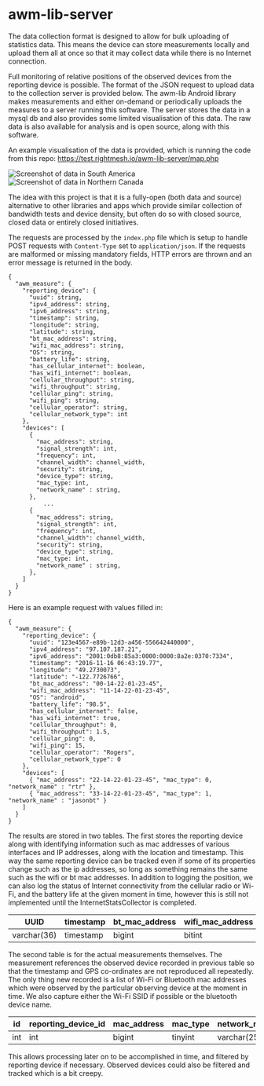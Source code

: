 # awm-lib-server
The data collection format is designed to allow for bulk uploading of statistics
data. This means the device can store measurements locally and upload them all
at once so that it may collect data while there is no Internet connection.

Full monitoring of relative positions of the observed devices from the
reporting device is possible. The format of the JSON request to upload data
to the collection server is provided below. The awm-lib Android library
makes measurements and either on-demand or periodically uploads the measures
to a server running this software. The server stores the data in a mysql db and
also provides some limited visualisation of this data. The raw data is also
available for analysis and is open source, along with this software.

An example visualisation of the data is provided, which is running the code from this repo:
https://test.rightmesh.io/awm-lib-server/map.php

![Screenshot of data in South America](/screenshots/1.png?raw=true "Screenshot of data in South America")
![Screenshot of data in Northern Canada](/screenshots/2.png?raw=true "Screenshot of data in Northern Canada")

The idea with this project is that it is a fully-open (both data and source)
alternative to other libraries and apps which provide similar collection of
bandwidth tests and device density, but often do so with closed source, closed
data or entirely closed initiatives.

The requests are processed by the `index.php` file which is setup to handle
POST requests with `Content-Type` set to `application/json`. If the requests
are malformed or missing mandatory fields, HTTP errors are thrown and an error
message is returned in the body.

```
{
  "awm_measure": {
    "reporting_device": {
      "uuid": string,
      "ipv4_address": string,
      "ipv6_address": string,
      "timestamp": string,
      "longitude": string,
      "latitude": string,
      "bt_mac_address": string,
      "wifi_mac_address": string,
      "OS": string,
      "battery_life": string,
      "has_cellular_internet": boolean,
      "has_wifi_internet": boolean,
      "cellular_throughput": string,
      "wifi_throughput": string,
      "cellular_ping": string,
      "wifi_ping": string,
      "cellular_operator": string,
      "cellular_network_type": int
    },
    "devices": [
      { 
        "mac_address": string,
        "signal_strength": int,
        "frequency": int,
        "channel_width": channel_width,
        "security": string,
        "device_type": string,
        "mac_type: int,
        "network_name" : string,
      },
          ...
      { 
        "mac_address": string,
        "signal_strength": int,
        "frequency": int,
        "channel_width": channel_width,
        "security": string,
        "device_type": string,
        "mac_type: int,
        "network_name" : string,
      },
    ]
  }
}
```

Here is an example request with values filled in:
```
{
  "awm_measure": {
    "reporting_device": {
      "uuid": "123e4567-e89b-12d3-a456-556642440000",
      "ipv4_address": "97.107.187.21",
      "ipv6_address": "2001:0db8:85a3:0000:0000:8a2e:0370:7334",
      "timestamp": "2016-11-16 06:43:19.77",
      "longitude": "49.2730073",
      "latitude": "-122.7726766",
      "bt_mac_address": "00-14-22-01-23-45",
      "wifi_mac_address": "11-14-22-01-23-45",
      "OS": "android",
      "battery_life": "98.5",
      "has_cellular_internet": false,
      "has_wifi_internet": true,
      "cellular_throughput": 0,
      "wifi_throughput": 1.5,
      "cellular_ping": 0,
      "wifi_ping": 15,
      "cellular_operator": "Rogers",
      "cellular_network_type": 0
    },
    "devices": [
      { "mac_address": "22-14-22-01-23-45", "mac_type": 0, "network_name" : "rtr" },
      { "mac_address": "33-14-22-01-23-45", "mac_type": 1, "network_name" : "jasonbt" }
    ]
  }
}
```

The results are stored in two tables. The first stores the reporting device
along with identifying information such as mac addresses of various interfaces
and IP addresses, along with the location and timestamp. This way the same
reporting device can be tracked even if some of its properties change such as
the ip addresses, so long as something remains the same such as the wifi or bt
mac addresses. In addition to logging the position, we can also log the status
of Internet connectivity from the cellular radio or Wi-Fi, and the battery life
at the given moment in time, however this is still not implemented until the
InternetStatsCollector is completed.

| UUID  | timestamp | bt_mac_address | wifi_mac_address | ipv4_address | ipv6_address | longitude | latitude | OS |
|---|---|---|---|---|---|---|---|---|
|  varchar(36) | timestamp | bigint | bitint | int | bigint | float | float | varchar(255) |

The second table is for the actual measurements themselves. The measurement
references the observed device recorded in previous table so that the timestamp
and GPS co-ordinates are not reproduced all repeatedly. The only thing new
recorded is a list of Wi-Fi or Bluetooth mac addresses which were observed by
the particular observing device at the moment in time. We also capture either
the Wi-Fi SSID if possible or the bluetooth device name.

| id | reporting_device_id | mac_address | mac_type | network_name | signal_strength | frequency | channel_width | security |
|---|---|---|---|---|---|---|---|---|
| int | int | bigint | tinyint | varchar(255) | int | int | int | varchar(255) |

This allows processing later on to be accomplished in time, and filtered by
reporting device if necessary. Observed devices could also be filtered and
tracked which is a bit creepy.
